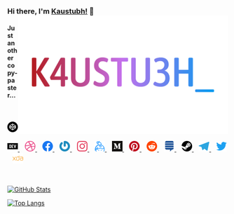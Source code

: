 ### Hi there, I'm [Kaustubh!](https://k4ustu3h.cf) 👋 <img alt="K4USTU3H_" align="right" width="480" src="https://raw.githubusercontent.com/k4ustu3h/k4ustu3h/master/assets/images/K4USTU3H_.png">

#### Just another copy-paster...

</br>
</br>

<a href="https://codepen.io/k4ustu3h">
  <img alt="Codepen" width="24px" src="https://raw.githubusercontent.com/k4ustu3h/k4ustu3h/master/assets/images/codepen.svg" />
</a>
&nbsp;&nbsp;
<a href="https://dev.to/k4ustu3h">
  <img alt="Dev" width="24px" src="https://raw.githubusercontent.com/k4ustu3h/k4ustu3h/master/assets/images/dev-dot-to.svg" />
</a>
&nbsp;&nbsp;
<a href="https://www.dribbble.com/k4ustu3h">
  <img alt="Dribbble" width="24px" src="https://raw.githubusercontent.com/k4ustu3h/k4ustu3h/master/assets/images/dribbble.svg" />
</a>
&nbsp;&nbsp;
<a href="https://fb.me/k4ustu3h">
  <img alt="Facebook" width="24px" src="https://raw.githubusercontent.com/k4ustu3h/k4ustu3h/master/assets/images/facebook.svg" />
</a>
&nbsp;&nbsp;
<a href="https://gravatar.com/kaustubhladiya">
  <img alt="Gravatar" width="24px" src="https://raw.githubusercontent.com/k4ustu3h/k4ustu3h/master/assets/images/gravatar.svg" />
</a>
&nbsp;&nbsp;
<a href="https://www.instagram.com/k4ustu3h">
  <img alt="Instagram" width="24px" src="https://raw.githubusercontent.com/k4ustu3h/k4ustu3h/master/assets/images/instagram.svg" />
</a>
&nbsp;&nbsp;
<a href="https://keybase.io/k4ustu3h">
  <img alt="Keybase" width="24px" src="https://raw.githubusercontent.com/k4ustu3h/k4ustu3h/master/assets/images/keybase.svg" />
</a>
&nbsp;&nbsp;
<a href="https://medium.com/@k4ustu3h">
  <img alt="Medium" width="24px" src="https://raw.githubusercontent.com/k4ustu3h/k4ustu3h/master/assets/images/medium.svg" />
</a>
&nbsp;&nbsp;
<a href="https://pinterest.com/k4ustu3h">
  <img alt="Pinterest" width="24px" src="https://raw.githubusercontent.com/k4ustu3h/k4ustu3h/master/assets/images/pinterest.svg" />
</a>
&nbsp;&nbsp;
<a href="https://www.reddit.com/u/kaustubhladiya">
  <img alt="Reddit" width="24px" src="https://raw.githubusercontent.com/k4ustu3h/k4ustu3h/master/assets/images/reddit.svg" />
</a>
&nbsp;&nbsp;
<a href="https://stackexchange.com/users/16727002">
  <img alt="Stack Exchange" width="24px" src="https://raw.githubusercontent.com/k4ustu3h/k4ustu3h/master/assets/images/stackexchange.svg" />
</a>
&nbsp;&nbsp;
<a href="https://steamcommunity.com/id/k4ustu3h">
  <img alt="Steam" width="24px" src="https://raw.githubusercontent.com/k4ustu3h/k4ustu3h/master/assets/images/steam.svg" />
</a>
&nbsp;&nbsp;
<a href="https://t.me/k4ustu3h">
  <img alt="Telegram" width="24px" src="https://raw.githubusercontent.com/k4ustu3h/k4ustu3h/master/assets/images/telegram.svg" />
</a>
&nbsp;&nbsp;
<a href="https://twitter.com/k4ustu3h">
  <img alt="Twitter" width="24px" src="https://raw.githubusercontent.com/k4ustu3h/k4ustu3h/master/assets/images/twitter.svg" />
</a>
&nbsp;&nbsp;
<a href="https://forum.xda-developers.com/member.php?u=9461231">
  <img alt="XDA Developers" width="24px" src="https://raw.githubusercontent.com/k4ustu3h/k4ustu3h/master/assets/images/xdadevelopers.svg" />
</a>
</br>
</br>
</br>

[![GitHub Stats](https://github-readme-stats.vercel.app/api?username=k4ustu3h&show_icons=true&title_color=b31818&text_color=fff&bg_color=000&icon_color=b31818&include_all_commits=true)](https://github.com/anuraghazra/github-readme-stats)

[![Top Langs](https://github-readme-stats.vercel.app/api/top-langs/?username=k4ustu3h&title_color=b31818&text_color=fff&bg_color=000&icon_color=b31818&layout=compact)](https://github.com/anuraghazra/github-readme-stats)
